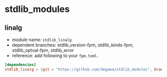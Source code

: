 # stdlib_modules
## linalg
- module name: `stdlib_linalg`
- dependent branches: stdlib_version-fpm, stdlib_kinds-fpm, stdlib_optval-fpm, stdlib_error
- reference: add following to your `fpm.toml`.

```toml
[dependencies]
stdlib_linalg = {git = "https://github.com/degawa/stdlib_modules", branch="stdlib_linalg-fpm"}
```
